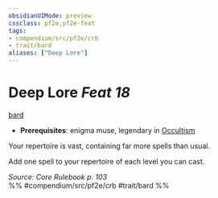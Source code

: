 ```yaml
---
obsidianUIMode: preview
cssclass: pf2e,pf2e-feat
tags:
- compendium/src/pf2e/crb
- trait/bard
aliases: ["Deep Lore"]
---
```

# Deep Lore  *Feat 18*  
[bard](/rules/traits/bard.md)  

- **Prerequisites**: enigma muse, legendary in [Occultism](/compendium/skills.md#Occultism)

Your repertoire is vast, containing far more spells than usual.

Add one spell to your repertoire of each level you can cast.

*Source: Core Rulebook p. 103*  
%% #compendium/src/pf2e/crb #trait/bard %%